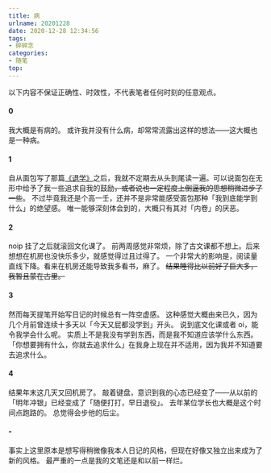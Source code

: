 ```yaml
---
title: 病
urlname: 20201228
date: 2020-12-28 12:34:56
tags:
- 碎碎念
categories:
- 随笔
top:
---
```


以下内容不保证正确性、时效性，不代表笔者任何时刻的任意观点。

<!-- more -->

#### 0

我大概是有病的。
或许我并没有什么病，却常常流露出这样的想法——这大概也是一种病。

#### 1

自从面包写了那篇[《退学》](https://www.himself65.com/quit-qhnu/)之后，我就不定期去从头到尾读一遍。可以说面包在无形中给予了我一些追求自我的鼓励~~，或者说也一定程度上倒逼我的思想稍微进步了一些~~。
不过毕竟我还是个高一壬，还并不是非常能感受面包那种「我到底能学到什么」的绝望感。
唯一能够深刻体会到的，大概只有其对「内卷」的厌恶。

#### 2

noip 挂了之后就滚回文化课了。
前两周感觉非常烦，除了古文课都不想上。后来想想在机房也没快乐多少，就感觉得过且过得了。
一个非常大的影响是，阅读量直线下降。看来在机房还能导致我多看书，麻了。
~~结果睡得比以前好了巨大多，我暂且蒙在古里。~~

#### 3

然而每天提笔开始写日记的时候总有一阵空虚感。
这种感觉大概由来已久，因为几个月前曾连续十多天以「今天又屁都没学到」开头。
说到底文化课或者 oi，能令我学会什么呢。
实质上不是我没有学到东西，而是我不知道应该学什么东西。「你想要拥有什么，你就去追求什么」在我身上现在并不适用，因为我并不知道要去追求什么。

#### 4

结果年末这几天又回机房了。
敲着键盘，意识到我的心态已经变了——从以前的「明年冲银」已经变成了「随便打打，早日退役」。
去年某位学长也大概是这个时间点跑路的。
总觉得会步他的后尘。

#### -

事实上这里原本是想写得稍微像我本人日记的风格，但现在好像又独立出来成为了新的风格。
最严重的一点是我的文笔还是和以前一样烂。